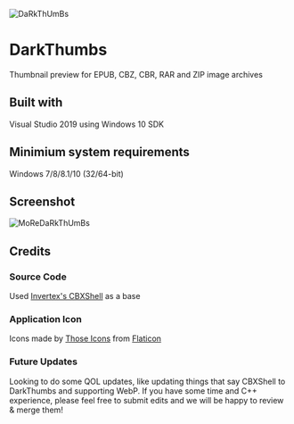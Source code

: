 ![DaRkThUmBs](https://i.imgur.com/mUkcwjI.jpg)

# DarkThumbs
Thumbnail preview for EPUB, CBZ, CBR, RAR and ZIP image archives

## Built with
Visual Studio 2019 using Windows 10 SDK

## Minimium system requirements
Windows 7/8/8.1/10 (32/64-bit)

## Screenshot
![MoReDaRkThUmBs](https://i.imgur.com/O8oBUwt.jpg)

## Credits

### Source Code
Used [Invertex's CBXShell](https://github.com/Invertex/CBXShell) as a base

### Application Icon
Icons made by [Those Icons](https://www.flaticon.com/authors/those-icons) from [Flaticon](https://www.flaticon.com/)

### Future Updates
Looking to do some QOL updates, like updating things that say CBXShell to DarkThumbs and supporting WebP. 
If you have some time and C++ experience, please feel free to submit edits and we will be happy to review & merge them!
